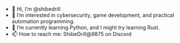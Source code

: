 - 👋 Hi, I’m @shibedrill
- 👀 I’m interested in cybersecurity, game development, and practical automation programming.
- 🌱 I’m currently learning Python, and I might try learning Rust.
- 📫 How to reach me: ShibeDrill@9875 on Discord

<!---
shibedrill/shibedrill is a ✨ special ✨ repository because its `README.md` (this file) appears on your GitHub profile.
You can click the Preview link to take a look at your changes.
--->
